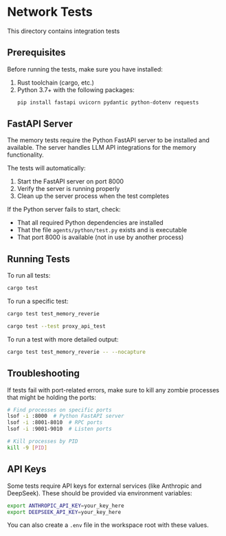 # Network Tests

This directory contains integration tests

## Prerequisites

Before running the tests, make sure you have installed:

1. Rust toolchain (cargo, etc.)
2. Python 3.7+ with the following packages:
   ```bash
   pip install fastapi uvicorn pydantic python-dotenv requests
   ```

## FastAPI Server

The memory tests require the Python FastAPI server to be installed and available. The server handles LLM API integrations for the memory functionality.

The tests will automatically:
1. Start the FastAPI server on port 8000
2. Verify the server is running properly
3. Clean up the server process when the test completes

If the Python server fails to start, check:
- That all required Python dependencies are installed
- That the file `agents/python/test.py` exists and is executable
- That port 8000 is available (not in use by another process)

## Running Tests

To run all tests:

```bash
cargo test
```

To run a specific test:

```bash
cargo test test_memory_reverie
```
```bash
cargo test --test proxy_api_test
```

To run a test with more detailed output:

```bash
cargo test test_memory_reverie -- --nocapture
```

## Troubleshooting

If tests fail with port-related errors, make sure to kill any zombie processes that might be holding the ports:

```bash
# Find processes on specific ports
lsof -i :8000  # Python FastAPI server
lsof -i :8001-8010  # RPC ports
lsof -i :9001-9010  # Listen ports

# Kill processes by PID
kill -9 [PID]
```

## API Keys

Some tests require API keys for external services (like Anthropic and DeepSeek). These should be provided via environment variables:

```bash
export ANTHROPIC_API_KEY=your_key_here
export DEEPSEEK_API_KEY=your_key_here
```

You can also create a `.env` file in the workspace root with these values.